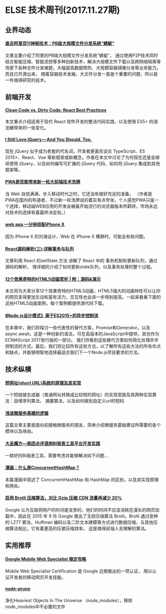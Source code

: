# ELSE 技术周刊(2017.11.27期)

## 业界动态

#### [直击阿里双11神秘技术：PB级大规模文件分发系统“蜻蜓”](https://mp.weixin.qq.com/s?__biz=MzIzOTU0NTQ0MA==&mid=2247486322&idx=1&sn=b1ee041f8273998ea09aa271aa583132)

文章主要介绍了阿里的PB级大规模文件分发系统“蜻蜓”， 通过使用P2P技术同时结合智能压缩、智能流控等多种创新技术，解决大规模文件下载以及跨网络隔离等场景下各种文件分发难题，大幅提高数据预热、大规模容器镜像分发等业务能力。而且已开源出来， 随着容器技术发展，大文件分发一直是个重要的问题，所以是一件值得研究的技术。

## 前端开发

#### [Clean Code vs. Dirty Code: React Best Practices](http://americanexpress.io/clean-code-dirty-code/)

本文重点介绍适用于现代 React 软件开发的整洁代码实践，以及使用 ES5+ 的语法糖带来的一些变化。

#### [I Still Love jQuery — And You Should, Too.](https://hackernoon.com/i-still-love-jquery-and-you-should-too-3114f33f249e)

现在 jQuery 似乎成为老套的代名词，开发者更喜欢谈论 TypeScript、ES 2015+、React、Vue 等新框架或新概念。作者在本文中讨论了为何现在还是会继续使用 jQuery，以及如何编写可扩展的 jQuery 代码、如何将 jQuery 集成到其他框架等。

#### [PWA是否能带来新一轮大前端技术洗牌](http://mp.weixin.qq.com/s?__biz=MzIwNjQwMzUwMQ==&mid=2247485600&idx=1&sn=12e229c90cc08e8f14dcc1ae7f27abd6&chksm=97236a62a054e3745bad8b009f46346196cc8b0cd97d3e94636b0bd08b10edd1cee0d2c5df67&mpshare=1&scene=1&srcid=1122IjnhSHx31HyCygkfGvCn#rd)

当 Web 自信满满，步入移动时代之时，它还没有做好充足的准备。
（作者是PWA在国内的布道者，不过新一轮洗牌说的着实有点夸张，个人感觉PWA只是一个选择，移动端WEB应用的开发会被最开始流行的浏览器版本所羁绊，市场永远对技术的选择有着最终决定权。）

#### [web app 一分钟适配iPhone X](https://www.qianduan.net/web-app-adapter-iphone-x/)

因为 iPhone X 的刘海设计，Web 在 iPhone X 横屏时，可能会有些问题。

#### [React源码解析(三):详解事务与队列](https://juejin.im/post/59cc4c4bf265da0648446ce0)

文章利用 React 的setState 方法 讲解了 React 中的 事务机制和更新队列，通过源码的解析， 很详细的介绍了如何更新state队列，以及事务处理的整个过程。

#### [12个效果奇特的HTML5动画赏析 | 附：源码&演示](https://zhuanlan.zhihu.com/p/31340578)

本文将为大家分享12个效果奇特的HTML5动画，HTML5强大的动画特性可以让你的网页变得更加生动和富有活力，交互性也会进一步得到提高。一起来看看下面的这些HTML5动画案例，每个案例都提供源代码下载。

#### [《Node.js设计模式》基于ES2015+的异步控制流](https://zhuanlan.zhihu.com/p/31364824)

在本章中，我们将探讨一些代表性的替代方案，Promise和Generator。以及async await，这是一种创新的语法，可在高版本的JavaScript中提供，其也作为ECMAScript 2017发行版的一部分。
我们将看到这些替代方案如何简化处理异步控制流的方式。最后，我们将比较所有这些方法，以了解所有这些方法的所有优点和缺点，并能够明智地选择最适合我们下一个Node.js项目要求的方法。

## 技术纵横

#### [短网址(short URL)系统的原理及其实现](https://segmentfault.com/a/1190000012088345?utm_source=tuicool&utm_medium=referral)

一个短链接生成器（普通网址转换成比较短的网址）的实现思路及其两种实现算法：自增序列算法、 摘要算法，以及如何做到自定义url的短码

#### [浅谈微服务基建的逻辑](http://insights.thoughtworks.cn/infrastructure-of-microservices/)

这篇文章主要是面向初接触微服务的朋友，简单介绍微服务基础建设所需要的各个模块以及缘由。

#### [大圣魔方—美团点评酒旅BI报表工具平台开发实践](https://tech.meituan.com/dsmf.html)

一款好的BI报表工具，需要考虑并能够解决如下问题...

#### [漫画：什么是ConcurrentHashMap？](http://mp.weixin.qq.com/s/Omxzq_cjwfxfFFn7e_40sA)

本篇漫画中简述了 ConcurrentHashMap 和 HashMap 的区别，以及其实现原理和用处。

#### [启用 Brotli 压缩算法，对比 Gzip 压缩 CDN 流量再减少 20%](https://zhuanlan.zhihu.com/p/31242822)

Google 认为互联网用户的时间是宝贵的，他们的时间不应该消耗在漫长的网页加载中，因此在 2015 年 9 月 Google 推出了无损压缩算法 Brotli。Brotli 通过变种的 LZ77 算法、Huffman 编码以及二阶文本建模等方式进行数据压缩，与其他压缩算法相比，它有着更高的压塑压缩效率。
这是值得前端人去理解的算法。

## 实用推荐

#### [Google Mobile Web Specialist 檢定攻略](https://blog.yfxie.com/google-mobile-web-specialist-certification/)

Mobile Web Specialist Certification 是 Google 近期推出的一项认证， 用以认证开发者的移动网页开发技能。

#### [node-prune](https://github.com/tj/node-prune)

净化Heaviest Objects In The Universe （node_modules），移除node_modules中不必要的文件
